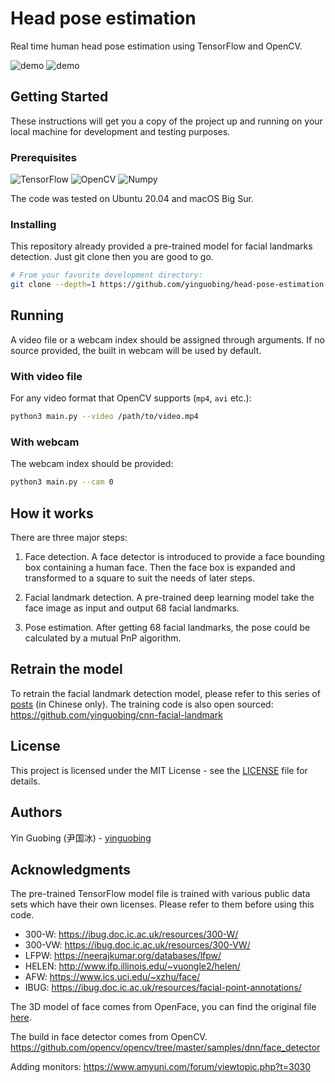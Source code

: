 # Head pose estimation

Real time human head pose estimation using TensorFlow and OpenCV.

![demo](doc/demo.gif)
![demo](doc/demo1.gif)

## Getting Started

These instructions will get you a copy of the project up and running on your local machine for development and testing purposes.

### Prerequisites

![TensorFlow](https://img.shields.io/badge/TensorFlow-v2.4-brightgreen)
![OpenCV](https://img.shields.io/badge/OpenCV-v4.5-brightgreen)
![Numpy](https://img.shields.io/badge/Numpy-v1.19-brightgreen)

The code was tested on Ubuntu 20.04 and macOS Big Sur.

### Installing

This repository already provided a pre-trained model for facial landmarks detection. Just git clone then you are good to go.

```bash
# From your favorite development directory:
git clone --depth=1 https://github.com/yinguobing/head-pose-estimation.git
```

## Running

A video file or a webcam index should be assigned through arguments. If no source provided, the built in webcam will be used by default.

### With video file

For any video format that OpenCV supports (`mp4`, `avi` etc.):

```bash
python3 main.py --video /path/to/video.mp4
```

### With webcam

The webcam index should be provided:

```bash
python3 main.py --cam 0
``` 

## How it works

There are three major steps:

1. Face detection. A face detector is introduced to provide a face bounding box containing a human face. Then the face box is expanded and transformed to a square to suit the needs of later steps.

2. Facial landmark detection. A pre-trained deep learning model take the face image as input and output 68 facial landmarks.

3. Pose estimation. After getting 68 facial landmarks, the pose could be calculated by a mutual PnP algorithm.

## Retrain the model

To retrain the facial landmark detection model, please refer to this series of [posts](https://yinguobing.com/deeplearning/) (in Chinese only). The training code is also open sourced: https://github.com/yinguobing/cnn-facial-landmark

## License
This project is licensed under the MIT License - see the [LICENSE](LICENSE) file for details.

## Authors
Yin Guobing (尹国冰) - [yinguobing](https://yinguobing.com)


## Acknowledgments
The pre-trained TensorFlow model file is trained with various public data sets which have their own licenses. Please refer to them before using this code.

- 300-W: https://ibug.doc.ic.ac.uk/resources/300-W/
- 300-VW: https://ibug.doc.ic.ac.uk/resources/300-VW/
- LFPW: https://neerajkumar.org/databases/lfpw/
- HELEN: http://www.ifp.illinois.edu/~vuongle2/helen/
- AFW: https://www.ics.uci.edu/~xzhu/face/
- IBUG: https://ibug.doc.ic.ac.uk/resources/facial-point-annotations/

The 3D model of face comes from OpenFace, you can find the original file [here](https://github.com/TadasBaltrusaitis/OpenFace/blob/master/lib/local/LandmarkDetector/model/pdms/In-the-wild_aligned_PDM_68.txt).

The build in face detector comes from OpenCV. 
https://github.com/opencv/opencv/tree/master/samples/dnn/face_detector

Adding monitors:
https://www.amyuni.com/forum/viewtopic.php?t=3030